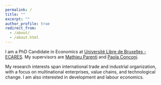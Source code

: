 ```yaml
---
permalink: /
title: ""
excerpt: ""
author_profile: true
redirect_from: 
  - /about/
  - /about.html
---
```


I am a PhD Candidate in Economics at <a href="https://ecares.ulb.be/" target="_blank">Université Libre de Bruxelles - ECARES</a>. My supervisors are <a href="http://mathieuparenti.weebly.com/" target="_blank">Mathieu Parenti</a> and <a href="https://sites.google.com/view/paola-conconi-website/" target="_blank">Paola Conconi</a>.

My research interests span international trade and industrial organization, with a focus on multinational enterprises, value chains, and technological change. I am also interested in development and labour economics.  








